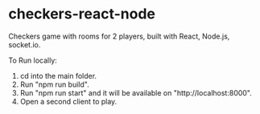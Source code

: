 # checkers-react-node
Checkers game with rooms for 2 players, built with React, Node.js, socket.io.

To Run locally:  

1. cd into the main folder.  
2. Run "npm run build".  
3. Run "npm run start" and it will be available on "http://localhost:8000".  
4. Open a second client to play.  
